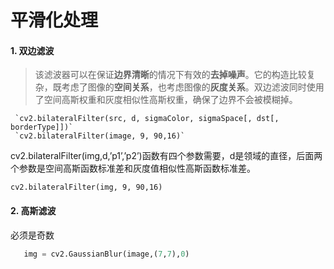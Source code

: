 # 平滑化处理

#### 1. 双边滤波

> 该滤波器可以在保证**边界清晰**的情况下有效的**去掉噪声**。它的构造比较复杂，既考虑了图像的**空间关系**，也考虑图像的**灰度关系**。双边滤波同时使用了空间高斯权重和灰度相似性高斯权重，确保了边界不会被模糊掉。

```
 `cv2.bilateralFilter(src, d, sigmaColor, sigmaSpace[, dst[, borderType]])`
 `cv2.bilateralFilter(image, 9, 90,16)`
```

cv2.bilateralFilter(img,d,’p1’,’p2’)函数有四个参数需要，d是领域的直径，后面两个参数是空间高斯函数标准差和灰度值相似性高斯函数标准差。

`cv2.bilateralFilter(img, 9, 90,16)`

#### 2. 高斯滤波

必须是奇数

```python
   img = cv2.GaussianBlur(image,(7,7),0)
```
